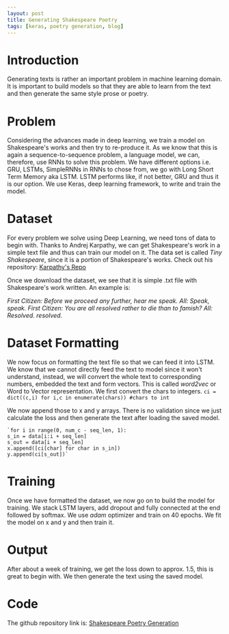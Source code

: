 ```yaml
---
layout: post
title: Generating Shakespeare Poetry
tags: [keras, poetry generation, blog]
---
```


# Introduction
Generating texts is rather an important problem in machine learning domain. It is important to build models so that they are able to learn from the text and then generate the same style prose or poetry.

# Problem
Considering the advances made in deep learning, we train a model on Shakespeare's works and then try to re-produce it.
As we know that this is again a sequence-to-sequence problem, a language model, we can, therefore, use RNNs to solve this problem. 
We have different options i.e. GRU, LSTMs, SimpleRNNs in RNNs to chose from, we go with Long Short Term Memory aka LSTM. 
LSTM performs like, if not better, GRU and thus it is our option. 
We use Keras, deep learning framework, to write and train the model. 

# Dataset
For every problem we solve using Deep Learning, we need tons of data to begin with. Thanks to Andrej Karpathy, we can get Shakespeare's work in a simple text file and thus can train our model on it. The data set is called *Tiny Shakespeare*, since it is a portion of Shakespeare's works. 
Check out his repository: <a href="https://github.com/karpathy/char-rnn">Karpathy's Repo</a>

Once we download the dataset, we see that it is simple .txt file with Shakespeare's work written. An example is: 
 
*First Citizen:*
*Before we proceed any further, hear me speak.*
*All:*
*Speak, speak.*
*First Citizen:*
*You are all resolved rather to die than to famish?*
*All:*
*Resolved. resolved.*

# Dataset Formatting
We now focus on formatting the text file so that we can feed it into LSTM. We know that we cannot directly feed the text to model since it won't understand, instead, we will convert the whole text to corresponding numbers, embedded the text and form vectors. This is called *word2vec* or Word to Vector representation. 
We first convert the chars to integers. 
`ci = dict((c,i) for i,c in enumerate(chars)) #chars to int`

We now append those to x and y arrays. There is no validation since we just calculate the loss and then generate the text after loading the saved model. 

	`for i in range(0, num_c - seq_len, 1):
	s_in = data[i:i + seq_len]
	s_out = data[i + seq_len]
	x.append([ci[char] for char in s_in])
	y.append(ci[s_out])`

# Training
Once we have formatted the dataset, we now go on to build the model for training. We stack LSTM layers, add dropout and fully connected at the end followed by softmax. We use *adam* optimizer and train on 40 epochs. We fit the model on x and y and then train it. 

# Output
After about a week of training, we get the loss down to approx. 1.5, this is great to begin with. 
We then generate the text using the saved model.  

# Code
The github repository link is: <a href="https://github.com/kjanjua26/Shakespeare-Poetry-Generation">Shakespeare Poetry Generation</a>
